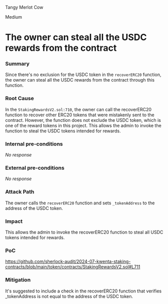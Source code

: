 Tangy Merlot Cow

Medium

# The owner can steal all the USDC rewards from the contract

### Summary

Since there's no exclusion for the USDC token in the `recoverERC20` function, the owner can steal all the USDC rewards from the contract through this function.

### Root Cause

In the `StakingRewardsV2.sol:710`, the owner can call the recoverERC20 function to recover other ERC20 tokens that were mistakenly sent to the contract. However, the function does not exclude the USDC token, which is one of the reward tokens in this project. This allows the admin to invoke the function to steal the USDC tokens intended for rewards.

### Internal pre-conditions

_No response_

### External pre-conditions

_No response_

### Attack Path

The owner calls the `recoverERC20` function and sets `_tokenAddress` to the address of the USDC token.

### Impact

This allows the admin to invoke the recoverERC20 function to steal all USDC tokens intended for rewards.

### PoC

https://github.com/sherlock-audit/2024-07-kwenta-staking-contracts/blob/main/token/contracts/StakingRewardsV2.sol#L711

### Mitigation

It's suggested to include a check in the recoverERC20 function that verifies _tokenAddress is not equal to the address of the USDC token.